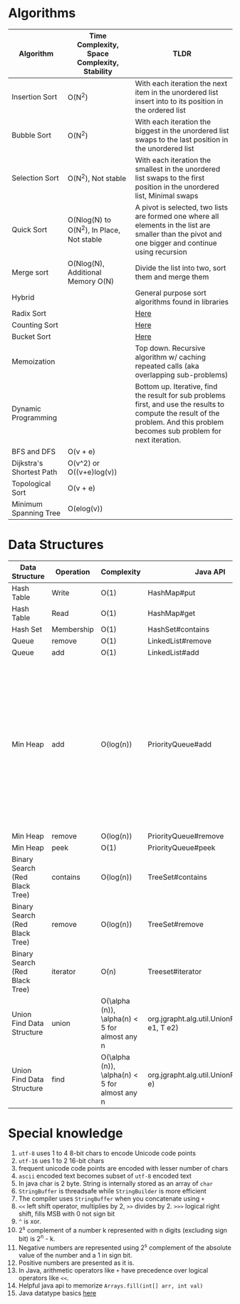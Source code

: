 # Algorithms
| Algorithm | Time Complexity, Space Complexity, Stability | TLDR |
| --------- | ---------- | ----- |
| Insertion Sort | O(N<sup>2</sup>) | With each iteration the next item in the unordered list insert into to its position in the ordered list | Adding elements to a sorted list, stable, less overhead when N is small
| Bubble Sort | O(N<sup>2</sup>) | With each iteration the biggest in the unordered list swaps to the last position in the unordered list |
| Selection Sort | O(N<sup>2</sup>), Not stable | With each iteration the smallest in the unordered list swaps to the first position in the unordered list, Minimal swaps |
| Quick Sort | O(Nlog(N) to O(N<sup>2</sup>), In Place, Not stable | A pivot is selected, two lists are formed one where all elements in the list are smaller than the pivot and one bigger and continue using recursion |
| Merge sort | O(Nlog(N), Additional Memory O(N) | Divide the list into two, sort them and merge them |
| Hybrid | | General purpose sort algorithms found in libraries
| Radix Sort | | [Here](https://en.wikipedia.org/wiki/Radix_sort) |
| Counting Sort | | [Here](https://www.geeksforgeeks.org/counting-sort/) |
| Bucket Sort | | [Here](http://www.personal.kent.edu/~rmuhamma/Algorithms/MyAlgorithms/Sorting/bucketSort.htm) |
| Memoization | | Top down. Recursive algorithm w/ caching repeated calls (aka overlapping sub-problems) |
| Dynamic Programming | |  Bottom up. Iterative, find the result for sub problems first, and use the results to compute the result of the problem. And this problem becomes sub problem for next iteration. |
| BFS and DFS | O(v + e) |
| Dijkstra's Shortest Path | O(v^2) or O((v+e)log(v))
| Topological Sort | O(v + e)
| Minimum Spanning Tree | O(elog(v))


# Data Structures
| Data Structure | Operation | Complexity | Java API | Notes |
| -------------- | --------- | ---------- | ---------| ------|
| Hash Table | Write | O(1) | HashMap#put ||
| Hash Table | Read | O(1) | HashMap#get ||
| Hash Set | Membership | O(1) | HashSet#contains ||
| Queue | remove | O(1) | LinkedList#remove ||
| Queue | add | O(1) | LinkedList#add ||
| Min Heap | add | O(log(n))| PriorityQueue#add | Priority queue in Java is a min heap based on the ordering given by the comparator. Comparator needs to have at least 3 different state values for it to work properly |
| Min Heap | remove | O(log(n))| PriorityQueue#remove | |
| Min Heap | peek | O(1) | PriorityQueue#peek | | While Java API supports remove(Object o) and contains(Object o), they are both O(n)
| Binary Search (Red Black Tree) | contains | O(log(n)) | TreeSet#contains |
| Binary Search (Red Black Tree) | remove | O(log(n)) | TreeSet#remove |
| Binary Search (Red Black Tree) | iterator | O(n) | Treeset#iterator |
| Union Find Data Structure | union | O(\alpha (n)), \alpha(n) < 5 for almost any n | org.jgrapht.alg.util.UnionFind.union(T e1, T e2)
| Union Find Data Structure | find | O(\alpha (n)), \alpha(n) < 5 for almost any n | org.jgrapht.alg.util.UnionFind.find(T e)

# Special knowledge
1. `utf-8` uses 1 to 4 8-bit chars to encode Unicode code points
2. `utf-16` ues 1 to 2 16-bit chars
3. frequent unicode code points are encoded with lesser number of chars
4. `ascii` encoded text becomes subset of `utf-8` encoded text
5.  In java char is 2 byte. String is internally stored as an array of `char`
6. `StringBuffer` is threadsafe while `StringBuilder` is more efficient
7. The compiler uses `StringBuffer` when you concatenate using `+`
8. `<<` left shift operator, multiplies by 2, `>>` divides by 2. `>>>` logical right shift, fills MSB with 0 not sign bit
9. `^` is xor.
10. 2<sup>s</sup> complement of a number k represented with n digits (excluding sign bit) is 2<sup>n</sup> - k.
11. Negative numbers are represented using 2<sup>s</sup> complement of the absolute value of the number and a 1 in sign bit.
12. Positive numbers are presented as it is.
13. In Java, arithmetic operators like `+` have precedence over logical operators like `<<`.
14. Helpful java api to memorize `Arrays.fill(int[] arr, int val)`
15. Java datatype basics [here](https://docs.oracle.com/javase/tutorial/java/nutsandbolts/datatypes.html)